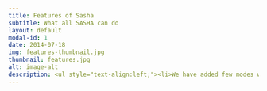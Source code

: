```yaml
---
title: Features of Sasha
subtitle: What all SASHA can do
layout: default
modal-id: 1
date: 2014-07-18
img: features-thumbnail.jpg
thumbnail: features.jpg
alt: image-alt
description: <ul style="text-align:left;"><li>We have added few modes which can help the user<ul><li>Night Mode- In the night mode of the bot, appliances other than balcony lights, fans and AC are automatically switches off.</li><li>Day Mode- In the day mode, bot turns off all lights and turns on Fans and TV.</li><li>Power saving/Green Mode- As the name suggest, this mode turns off all the extra light, fans, extra appliances running.</li><li>ALL command- In this we can switch all deivces on/off in one go.</li></ul></li><li> Password protected.</li><li> Can change password.</li><li> Informs the owners of chatbot for password change through E-Mail.</li><li> Asks the user for name and assigns the chat a particular name and creates a DataBase for the Same.</li><li> Can detect various commands like hi,hello etc and reply accordingly.</li><li> Can switch on/off fans lights etc via commands.</li><li> Logs the commands into a csv file for history reference.</li><li> If a device is On and someone inputs to on it, bot replies with message as it\'s already on and vice-versa.</li><li> It replies in an informative manner when someone ask it what can it do, etc.</li> <li> The code for Alexa integration is ready and we are waiting for the hardware to arrive.</li><li> It can tell us jokes.</li><li> It can tell us current news when typed the section of news required like sports news, etc both in written as well as audio format.</li><li> It can tell weather reports of over 500 cities of India when asked to \"Tell weather of _City_\", etc. </li></ul>
---
```

